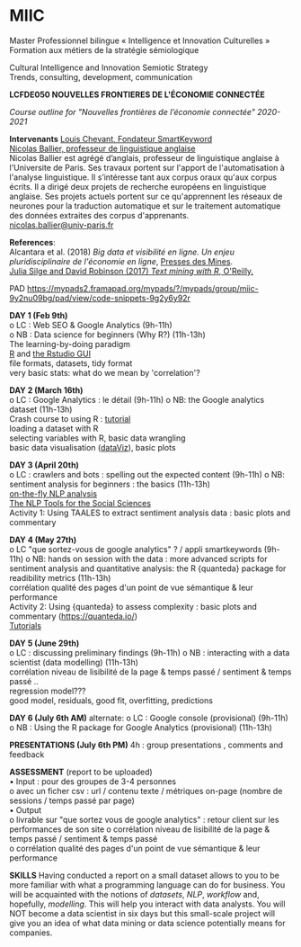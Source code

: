 # MIIC

Master Professionnel bilingue « Intelligence et Innovation Culturelles »  
Formation aux métiers de la stratégie sémiologique  


Cultural Intelligence and Innovation Semiotic Strategy  
Trends, consulting, development, communication  



**LCFDE050	NOUVELLES FRONTIERES DE L'ÉCONOMIE CONNECTÉE**  

*Course outline for "Nouvelles frontières de l’économie connectée" 2020-2021*  


**Intervenants**
[Louis Chevant, Fondateur SmartKeyword](https://smartkeyword.io/a-propos/)  
[Nicolas Ballier, professeur de linguistique anglaise](http://www.clillac-arp.univ-paris-diderot.fr/user/nicolas_ballier)  
Nicolas Ballier est agrégé d’anglais, professeur de linguistique anglaise à l'Universite de Paris. Ses travaux portent sur l'apport de l'automatisation à l'analyse linguistique. Il s’intéresse tant aux corpus oraux qu'aux corpus écrits. Il a dirigé deux projets de recherche européens en linguistique anglaise. Ses projets actuels portent sur ce qu'apprennent les réseaux de neurones pour la traduction automatique et sur le traitement automatique des données extraites des corpus d'apprenants.  
nicolas.ballier@univ-paris.fr


**References**:  
Alcantara et al. (2018) *Big data et visibilité en ligne. Un enjeu pluridisciplinaire de l'économie en ligne*, [Presses des Mines](https://www.pressesdesmines.com/produit/big-data-et-visibilite-en-ligne/).  
[Julia Silge and David Robinson (2017) *Text mining with R*, O'Reilly.](https://www.tidytextmining.com/)  


PAD
<https://mypads2.framapad.org/mypads/?/mypads/group/miic-9y2nu09bg/pad/view/code-snippets-9g2y6y92r>


**DAY 1 (Feb 9th)**  
o	LC : Web SEO & Google Analytics (9h-11h)  
o	NB : Data science for beginners (Why R?) (11h-13h)  
The learning-by-doing paradigm  
[R](https://cran.r-project.org/bin/windows/base/) and [the Rstudio GUI](https://rstudio.com/products/rstudio/download/)  
file formats, datasets, tidy format  
very basic stats: what do we mean by 'correlation'?

**DAY 2 (March 16th)**  
o	LC : Google Analytics : le détail  (9h-11h)
o	NB: the Google analytics dataset  (11h-13h)  
Crash course to using R :  [tutorial](https://paulalisson.github.io/teaching.html)  
loading a dataset with R   
selecting variables with R, basic data wrangling  
basic data visualisation ([dataViz](https://www.r-graph-gallery.com/)), basic plots  

**DAY 3 (April 20th)**    
o	LC : crawlers and bots : spelling out the expected content  (9h-11h)
o	NB: sentiment analysis for beginners : the basics  (11h-13h)  
[on-the-fly NLP analysis](http://corenlp.run/)  
[The NLP Tools for the Social Sciences](https://www.linguisticanalysistools.org/)  
Activity 1: Using TAALES to extract sentiment analysis data : basic plots and commentary


**DAY 4 (May 27th)**  
o	LC "que sortez-vous de google analytics" ?   / appli smartkeywords (9h-11h)
o	NB: hands on session with the data : more advanced scripts for sentiment analysis and quantitative analysis: the R {quanteda} package for readibility metrics  (11h-13h)  
	corrélation qualité des pages d'un point de vue sémantique & leur performance  
Activity 2: Using {quanteda} to assess complexity : basic plots and commentary
(https://quanteda.io/)  
[Tutorials](https://tutorials.quanteda.io/)


**DAY 5  (June 29th)**  
o	LC :  discussing preliminary findings  (9h-11h)
o	NB  : interacting with a data scientist (data modelling)  (11h-13h)  
corrélation niveau de lisibilité de la page & temps passé / sentiment & temps passé ..  
regression model???   
good model, residuals, good fit, overfitting, predictions  


**DAY 6 (July 6th AM)**
alternate:
o	LC :  Google console (provisional)  (9h-11h)
o	NB  : Using the R package for Google Analytics (provisional) (11h-13h)  


**PRESENTATIONS (July 6th PM)**
4h : group presentations , comments and feedback


**ASSESSMENT** (report to be uploaded)  
•	Input :  pour des groupes de 3-4 personnes  
o	avec un ficher csv : url / contenu texte / métriques on-page (nombre de sessions / temps passé par page)  
•	Output  
o	livrable sur "que sortez vous de google analytics"  : retour client sur les performances de son site
o	corrélation niveau de lisibilité de la page & temps passé / sentiment & temps passé  
o  corrélation qualité des pages d'un point de vue sémantique & leur performance  


**SKILLS**
Having conducted a report on a small dataset allows to you to be more familiar with what a programming language can do for business. You will be acquainted  with the notions of *datasets*, *NLP*, *workflow* and, hopefully, *modelling*. This will help you interact with data analysts. You will NOT become a data scientist in six days but this small-scale project will give you an idea of what data mining or data science potentially means for companies.   



